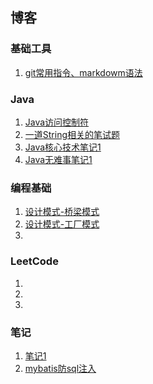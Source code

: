 ## 博客
### 基础工具
1. [git常用指令、markdowm语法](https://github.com/hiyaojie/blog/blob/master/docs/1.md) 

### Java
1. [Java访问控制符](https://github.com/hiyaojie/blog/blob/master/docs/Java1.md)
2. [一道String相关的笔试题](https://github.com/hiyaojie/blog/blob/master/docs/Java2.md)
3. [Java核心技术笔记1](https://github.com/hiyaojie/blog/blob/master/docs/核心技术笔记1.md)
4. [Java无难事笔记1](https://github.com/hiyaojie/blog/blob/master/docs/Java%E6%97%A0%E9%9A%BE%E4%BA%8B%E7%AC%94%E8%AE%B0.md)

### 编程基础
1. [设计模式-桥梁模式](https://github.com/hiyaojie/blog/blob/master/docs/dp桥梁模式.md)
2. [设计模式-工厂模式](https://github.com/hiyaojie/blog/blob/master/docs/dp工厂模式.md)
3. 

### LeetCode
1.  
2. 
3. 

### 笔记
1. [笔记1](https://github.com/hiyaojie/blog/blob/master/docs/notes/note1.md)
2. [mybatis防sql注入](https://github.com/hiyaojie/blog/blob/master/docs/notes/mybatis%E9%98%B2sql%E6%B3%A8%E5%85%A5.md)
